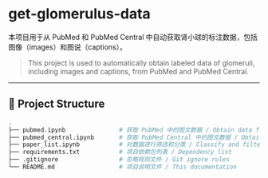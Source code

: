 # get-glomerulus-data

本项目用于从 PubMed 和 PubMed Central 中自动获取肾小球的标注数据，包括图像（images）和图说（captions）。

> This project is used to automatically obtain labeled data of glomeruli, including images and captions, from PubMed and PubMed Central.

---

## 📁 Project Structure

```bash
.
├── pubmed.ipynb               # 获取 PubMed 中的图文数据 / Obtain data from PubMed
├── pubmed_central.ipynb       # 获取 PubMed Central 中的图文数据 / Obtain data from PubMed Central
├── paper_list.ipynb           # 对数据进行筛选和分类 / Classify and filter the data list
├── requirements.txt           # 项目依赖包列表 / Dependency list
├── .gitignore                 # 忽略规则文件 / Git ignore rules
└── README.md                  # 项目说明文件 / This documentation
